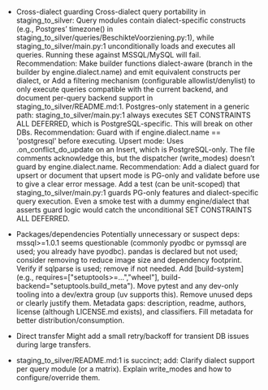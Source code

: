 * Cross-dialect guarding
Cross-dialect query portability in staging_to_silver:
Query modules contain dialect-specific constructs (e.g., Postgres’ timezone() in staging_to_silver/queries/BeschikteVoorziening.py:1), while staging_to_silver/main.py:1 unconditionally loads and executes all queries. Running these against MSSQL/MySQL will fail.
Recommendation:
Make builder functions dialect-aware (branch in the builder by engine.dialect.name) and emit equivalent constructs per dialect, or
Add a filtering mechanism (configurable allowlist/denylist) to only execute queries compatible with the current backend, and document per-query backend support in staging_to_silver/README.md:1.
Postgres-only statement in a generic path:
staging_to_silver/main.py:1 always executes SET CONSTRAINTS ALL DEFERRED, which is PostgreSQL-specific. This will break on other DBs.
Recommendation: Guard with if engine.dialect.name == 'postgresql' before executing.
Upsert mode:
Uses .on_conflict_do_update on an Insert, which is PostgreSQL-only. The file comments acknowledge this, but the dispatcher (write_modes) doesn’t guard by engine.dialect.name.
Recommendation: Add a dialect guard for upsert or document that upsert mode is PG-only and validate before use to give a clear error message.
Add a test (can be unit-scoped) that staging_to_silver/main.py:1 guards PG-only features and dialect-specific query execution. Even a smoke test with a dummy engine/dialect that asserts guard logic would catch the unconditional SET CONSTRAINTS ALL DEFERRED.

* Packages/dependencies
Potentially unnecessary or suspect deps:
mssql>=1.0.1 seems questionable (commonly pyodbc or pymssql are used; you already have pyodbc).
pandas is declared but not used; consider removing to reduce image size and dependency footprint.
Verify if sqlparse is used; remove if not needed.
Add [build-system] (e.g., requires=["setuptools>=...","wheel"], build-backend="setuptools.build_meta").
Move pytest and any dev-only tooling into a dev/extra group (uv supports this).
Remove unused deps or clearly justify them.
Metadata gaps: description, readme, authors, license (although LICENSE.md exists), and classifiers.
Fill metadata for better distribution/consumption.

* Direct transfer
Might add a small retry/backoff for transient DB issues during large transfers.

* staging_to_silver/README.md:1 is succinct; add:
Clarify dialect support per query module (or a matrix).
Explain write_modes and how to configure/override them.


